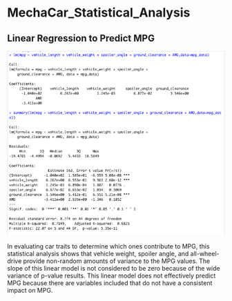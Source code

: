 # MechaCar_Statistical_Analysis

## Linear Regression to Predict MPG
![MechaCar MPG](https://github.com/jkannis/MechaCar_Statistical_Analysis/blob/main/Resources/Deliverable1.png)

In evaluating car traits to determine which ones contribute to MPG, this statistical analysis shows that vehicle weight, spoiler angle, and all-wheel-drive provide non-random amounts of variance to the MPG values. The slope of this linear model is not considered to be zero because of the wide variance of p-value results. This linear model does not effectively predict MPG because there are variables included that do not have a consistent impact on MPG.

